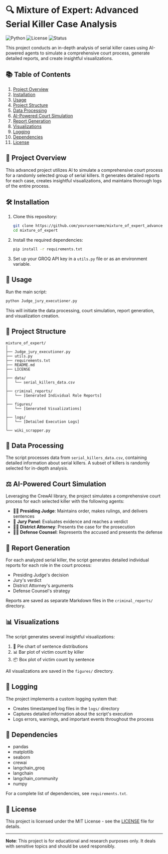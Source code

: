 <!-- # 🔍 Mixture of Expert: Serial Killer Analysis

![Python](https://img.shields.io/badge/Python-3.7%2B-blue)
![License](https://img.shields.io/badge/License-MIT-green)
![Status](https://img.shields.io/badge/Status-In%20Development-yellow)

This project analyzes data about serial killers, generates reports using AI agents simulating a court process, and creates visualizations based on the analysis.

## 📚 Table of Contents

1. [Project Overview](#-project-overview)
2. [Installation](#-installation)
3. [Usage](#-usage)
4. [Project Structure](#-project-structure)
5. [Data Processing](#-data-processing)
6. [AI-Powered Court Simulation](#-ai-powered-court-simulation)
7. [Report Generation](#-report-generation)
8. [Visualizations](#-visualizations)
9. [Dependencies](#-dependencies)
10. [License](#-license)

## 🔎 Project Overview

This cutting-edge project harnesses the power of AI to simulate a court process for a randomly selected group of serial killers. It generates detailed reports for each case and creates insightful visualizations to provide a comprehensive analysis of sentencing outcomes and victim counts.

## 🛠 Installation

1. Clone this repository:
   ```bash
   git clone https://github.com/yourusername/mixture_of_expert.git
   cd mixture_of_expert
   ```

2. Install the required dependencies:
   ```bash
   pip install -r requirements.txt
   ```

3. Set up your GROQ API key in a `utils.py` file or as an environment variable.

## 🚀 Usage

Run the main script:
```bash
python Judge_jury_executioner.py
```

This will initiate the data processing, report generation, and visualization creation.

## 📁 Project Structure

```
mixture_of_expert/
│
├── Judge_jury_executioner.py
├── utils.py
├── requirements.txt
├── README.md
├── LICENSE
│
├── data/
│   └── serial_killers_data.csv
│
├── criminal_reports/
│   └── [Generated Killer Reports]
│
├── figures/
│   └── [Generated Visualizations]
│
└── wiki_scrapper.py
```

## 🔢 Data Processing

The script processes data from `serial_killers_data.csv`, containing detailed information about serial killers. A subset of killers is randomly selected for in-depth analysis.

## ⚖️ AI-Powered Court Simulation

Leveraging the CrewAI library, the project simulates a comprehensive court process for each selected killer:

- 👨‍⚖️ **Judge Agent**: Presides over proceedings and delivers final judgments
- 👥 **Jury Agent**: Evaluates evidence and reaches a verdict
- 🕴️ **Executioner Agent**: Outlines steps to carry out the court's decision

## 📝 Report Generation

For each analyzed serial killer, the script generates a detailed Markdown report containing:
- Judge's decision
- Jury's verdict
- Executioner's plan

Reports are saved in the `criminal_reports/` directory.

## 📊 Visualizations

The script generates several insightful visualizations:
1. 🥧 Pie chart of sentence distributions
2. 📊 Bar plot of victim count by killer
3. 📦 Box plot of victim count by sentence

All visualizations are saved in the `figures/` directory.

## 🔗 Dependencies

- pandas
- matplotlib
- seaborn
- crewai
- langchain_groq
- langchain
- langchain_community

For a complete list of dependencies, see `requirements.txt`.

## 📜 License

This project is licensed under the MIT License - see the [LICENSE](LICENSE) file for details.

---
 -->


 # 🔍 Mixture of Expert: Advanced Serial Killer Case Analysis

![Python](https://img.shields.io/badge/Python-3.7%2B-blue)
![License](https://img.shields.io/badge/License-MIT-green)
![Status](https://img.shields.io/badge/Status-In%20Development-yellow)

This project conducts an in-depth analysis of serial killer cases using AI-powered agents to simulate a comprehensive court process, generate detailed reports, and create insightful visualizations.

## 📚 Table of Contents

1. [Project Overview](#-project-overview)
2. [Installation](#-installation)
3. [Usage](#-usage)
4. [Project Structure](#-project-structure)
5. [Data Processing](#-data-processing)
6. [AI-Powered Court Simulation](#-ai-powered-court-simulation)
7. [Report Generation](#-report-generation)
8. [Visualizations](#-visualizations)
9. [Logging](#-logging)
10. [Dependencies](#-dependencies)
11. [License](#-license)

## 🔎 Project Overview

This advanced project utilizes AI to simulate a comprehensive court process for a randomly selected group of serial killers. It generates detailed reports for each case, creates insightful visualizations, and maintains thorough logs of the entire process.

## 🛠 Installation

1. Clone this repository:
   ```bash
   git clone https://github.com/yourusername/mixture_of_expert_advanced.git
   cd mixture_of_expert
   ```

2. Install the required dependencies:
   ```bash
   pip install -r requirements.txt
   ```

3. Set up your GROQ API key in a `utils.py` file or as an environment variable.

## 🚀 Usage

Run the main script:
```bash
python Judge_jury_executioner.py
```

This will initiate the data processing, court simulation, report generation, and visualization creation.

## 📁 Project Structure

```
mixture_of_expert/
│
├── Judge_jury_executioner.py
├── utils.py
├── requirements.txt
├── README.md
├── LICENSE
│
├── data/
│   └── serial_killers_data.csv
│
├── criminal_reports/
│   └── [Generated Individual Role Reports]
│
├── figures/
│   └── [Generated Visualizations]
│
├── logs/
│   └── [Detailed Execution Logs]
│
└── wiki_scrapper.py
```

## 🔢 Data Processing

The script processes data from `serial_killers_data.csv`, containing detailed information about serial killers. A subset of killers is randomly selected for in-depth analysis.

## ⚖️ AI-Powered Court Simulation

Leveraging the CrewAI library, the project simulates a comprehensive court process for each selected killer with the following agents:

- 👨‍⚖️ **Presiding Judge**: Maintains order, makes rulings, and delivers sentences
- 👥 **Jury Panel**: Evaluates evidence and reaches a verdict
- 👨‍🏫 **District Attorney**: Presents the case for the prosecution
- 👨‍💼 **Defense Counsel**: Represents the accused and presents the defense

## 📝 Report Generation

For each analyzed serial killer, the script generates detailed individual reports for each role in the court process:
- Presiding Judge's decision
- Jury's verdict
- District Attorney's arguments
- Defense Counsel's strategy

Reports are saved as separate Markdown files in the `criminal_reports/` directory.

## 📊 Visualizations

The script generates several insightful visualizations:
1. 🥧 Pie chart of sentence distributions
2. 📊 Bar plot of victim count by killer
3. 📦 Box plot of victim count by sentence

All visualizations are saved in the `figures/` directory.

## 📜 Logging

The project implements a custom logging system that:
- Creates timestamped log files in the `logs/` directory
- Captures detailed information about the script's execution
- Logs errors, warnings, and important events throughout the process

## 🔗 Dependencies

- pandas
- matplotlib
- seaborn
- crewai
- langchain_groq
- langchain
- langchain_community
- numpy

For a complete list of dependencies, see `requirements.txt`.

## 📜 License

This project is licensed under the MIT License - see the [LICENSE](LICENSE) file for details.

---

**Note**: This project is for educational and research purposes only. It deals with sensitive topics and should be used responsibly.
